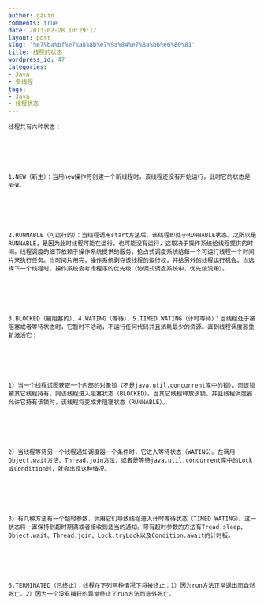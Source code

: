 ```yaml
---
author: gavin
comments: true
date: 2013-02-28 10:29:17
layout: post
slug: '%e7%ba%bf%e7%a8%8b%e7%9a%84%e7%8a%b6%e6%80%81'
title: 线程的状态
wordpress_id: 47
categories:
- Java
- 多线程
tags:
- Java
- 线程状态
---
```



	线程共有六种状态：






	1.NEW（新生）：当用new操作符创建一个新线程时，该线程还没有开始运行，此时它的状态是NEW。






	2.RUNNABLE（可运行的）：当线程调用start方法后，该线程即处于RUNNABLE状态。之所以是RUNNABLE，是因为此时线程可能在运行，也可能没有运行，这取决于操作系统给线程提供的时间。线程调度的细节依赖于操作系统提供的服务。抢占式调度系统给每一个可运行线程一个时间片来执行任务。当时间片用完，操作系统剥夺该线程的运行权，并给另外的线程运行机会。当选择下一个线程时，操作系统会考虑程序的优先级（协调式调度系统中，优先级没用）。






	3.BLOCKED（被阻塞的）、4.WATING（等待）、5.TIMED WATING（计时等待）：当线程处于被阻塞或者等待状态时，它暂时不活动，不运行任何代码并且消耗最少的资源。直到线程调度器重新激活它：






	1）当一个线程试图获取一个内部的对象锁（不是java.util.concurrent库中的锁），而该锁被其它线程持有，则该线程进入阻塞状态（BLOCKED）。当其它线程释放该锁，并且线程调度器允许它持有该锁时，该线程将变成非阻塞状态（RUNNABLE）。






	2）当线程等待另一个线程通知调度器一个条件时，它进入等待状态（WATING）。在调用Object.wait方法、Thread.join方法，或者是等待java.util.concurrent库中的Lock或Condition时，就会出现这种情况。






	3）有几种方法有一个超时参数，调用它们导致线程进入计时等待状态（TIMED WATING）。这一状态将一直保持到超时期满或者接收到适当的通知。带有超时参数的方法有Tread.sleep、Object.wait、Thread.join、Lock.tryLock以及Condition.await的计时板。






	6.TERMINATED（已终止）：线程在下列两种情况下将被终止：1）因为run方法正常退出而自然死亡。2）因为一个没有捕获的异常终止了run方法而意外死亡。

